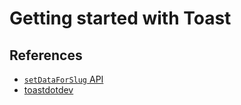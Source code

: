 # Getting started with Toast

## References

- [`setDataForSlug` API](https://github.com/toastdotdev/toast/blob/168ecafdcb5ee7fe7de5062d7c4842745c0f871b/toast-node-wrapper/toast-source-data.mjs)
- [toastdotdev](https://github.com/toastdotdev)